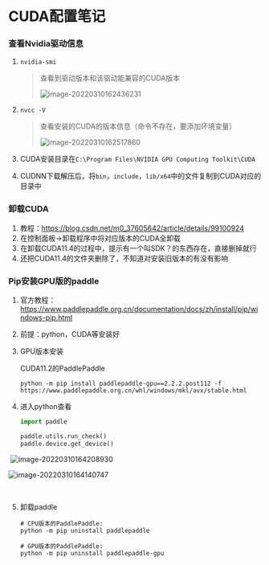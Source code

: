 # CUDA配置笔记

### 查看Nvidia驱动信息

1. `nvidia-smi`

   > 查看到驱动版本和该驱动能兼容的CUDA版本
   >
   > ![image-20220310162436231](C:\Users\lenovo\AppData\Roaming\Typora\typora-user-images\image-20220310162436231.png)

2. `nvcc -V`

   > 查看安装的CUDA的版本信息（命令不存在，要添加环境变量）
   >
   > ![image-20220310162517860](C:\Users\lenovo\AppData\Roaming\Typora\typora-user-images\image-20220310162517860.png)

3. CUDA安装目录在`C:\Program Files\NVIDIA GPU Computing Toolkit\CUDA`
4. CUDNN下载解压后，将`bin`，`include`，`lib/x64`中的文件复制到CUDA对应的目录中

### 卸载CUDA

1. 教程：https://blog.csdn.net/m0_37605642/article/details/99100924
2. 在控制面板->卸载程序中将对应版本的CUDA全卸载
3. 在卸载CUDA11.4的过程中，提示有一个叫SDK？的东西存在，直接删掉就行
4. 还把CUDA11.4的文件夹删除了，不知道对安装旧版本的有没有影响

### Pip安装GPU版的paddle

1. 官方教程：https://www.paddlepaddle.org.cn/documentation/docs/zh/install/pip/windows-pip.html

2. 前提：python，CUDA等安装好

3. GPU版本安装

   CUDA11.2的PaddlePaddle

   ```shell
   python -m pip install paddlepaddle-gpu==2.2.2.post112 -f https://www.paddlepaddle.org.cn/whl/windows/mkl/avx/stable.html
   ```

4. 进入python查看

   ```python
   import paddle
   
   paddle.utils.run_check()
   paddle.device.get_device()
   ```

​		![image-20220310164208930](C:\Users\lenovo\AppData\Roaming\Typora\typora-user-images\image-20220310164208930.png)

![image-20220310164140747](C:\Users\lenovo\AppData\Roaming\Typora\typora-user-images\image-20220310164140747.png)

​		

 5. 卸载paddle

    ```shell
    # CPU版本的PaddlePaddle:
    python -m pip uninstall paddlepaddle
    
    # GPU版本的PaddlePaddle:
    python -m pip uninstall paddlepaddle-gpu
    ```

    

